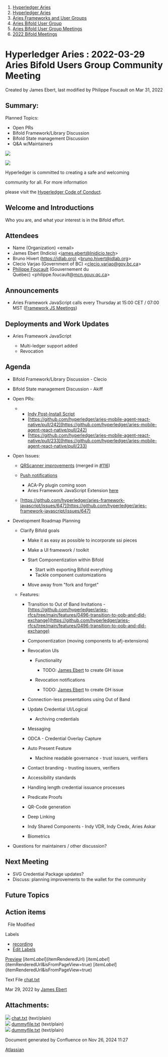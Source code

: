 1. [Hyperledger Aries](index.html)
2. [Hyperledger Aries](Hyperledger-Aries_18481154.html)
3. [Aries Frameworks and User Groups](Aries-Frameworks-and-User-Groups_18481290.html)
4. [Aries Bifold User Group](Aries-Bifold-User-Group_18490719.html)
5. [Aries Bifold User Group Meetings](Aries-Bifold-User-Group-Meetings_18490725.html)
6. [2022 Bifold Meetings](2022-Bifold-Meetings_18515892.html)

# Hyperledger Aries : 2022-03-29 Aries Bifold Users Group Community Meeting

Created by James Ebert, last modified by Philippe Foucault on Mar 31, 2022

## Summary:

Planned Topics:

- Open PRs
- Bifold Framework/Library Discussion
- Bifold State management Discussion
- Q&amp;A w/Maintainers

![](https://wiki.hyperledger.org/download/attachments/29034696/Antitrustnotice.png?version=1&modificationDate=1581695654000&api=v2)

![](https://wiki.hyperledger.org/download/attachments/2392771/welcome.png?version=2&modificationDate=1572450107000&api=v2)

Hyperledger is committed to creating a safe and welcoming

community for all. For more information

please visit the [Hyperledger Code of Conduct](https://lf-hyperledger.atlassian.net/wiki/display/HYP/Hyperledger+Code+of+Conduct).

## Welcome and Introductions

Who you are, and what your interest is in the Bifold effort.

## Attendees

- Name (Organization) &lt;email&gt;
- James Ebert (Indicio) &lt;james.ebert@Inidicio.tech&gt;
- Bruno Hivert ([https://idlab.org)](https://idlab.org%29) &lt;bruno.hivert@idlab.org&gt;
- Clecio Varjao (Government of BC) &lt;clecio.varjao@gov.bc.ca&gt;
- [Philippe Foucault](https://lf-hyperledger.atlassian.net/wiki/people/62150c66c345490071971b9f?ref=confluence) (Gouvernement du Québec) &lt;philippe.foucault@[mcn.gouv.qc.ca](http://mcn.gouv.qc.ca/)&gt;

## Announcements

- Aries Framework JavaScript calls every Thursday at 15:00 CET / 07:00 MST ([Framework JS Meetings](Framework-JS-Meetings_18482467.html))

## Deployments and Work Updates

- Aries Framework JavaScript
  
  - Multi-ledger support added
  - Revocation

## Agenda

- Bifold Framework/Library Discussion - Clecio
- Bifold State management Discussion - Akiff
- Open PRs:
  
  - - [Indy Post-Install Script](https://github.com/hyperledger/aries-mobile-agent-react-native/pull/139)
    - [https://github.com/hyperledger/aries-mobile-agent-react-native/pull/242](https://github.com/hyperledger/aries-mobile-agent-react-native/pull/242)
    - [https://github.com/hyperledger/aries-mobile-agent-react-native/pull/233](https://github.com/hyperledger/aries-mobile-agent-react-native/pull/233)
- Open Issues:
  
  - [QRScanner improvements](https://github.com/hyperledger/aries-mobile-agent-react-native/issues/104) (merged in [#116](https://github.com/hyperledger/aries-mobile-agent-react-native/pull/116))
  - [Push notifications](https://github.com/hyperledger/aries-mobile-agent-react-native/issues/52)
    
    - ACA-Py plugin coming soon
    - Aries Framework JavaScript Extension [here](https://github.com/hyperledger/aries-framework-javascript-ext/tree/main/packages/push-notifications)
  - [https://github.com/hyperledger/aries-framework-javascript/issues/647](https://github.com/hyperledger/aries-framework-javascript/issues/647)
- Development Roadmap Planning
  
  - Clarify Bifold goals 
    
    - Make it as easy as possible to incorporate ssi pieces
    - Make a UI framework / toolkit
    - Start Componentization within Bifold
      
      - Start with exporting Bifold everything
      - Tackle component customizations
    - Move away from "fork and forget"
  - Features:
    
    - Transition to Out of Band Invitations - [https://github.com/hyperledger/aries-rfcs/tree/main/features/0496-transition-to-oob-and-did-exchange](https://github.com/hyperledger/aries-rfcs/tree/main/features/0496-transition-to-oob-and-did-exchange)
    - Componentization (moving components to afj-extensions)
    - Revocation UIs
      
      - Functionality
        
        - TODO: [James Ebert](https://lf-hyperledger.atlassian.net/wiki/people/557058:1b65ef69-a9c7-4f13-8ac7-eca3c34f5f97?ref=confluence) to create GH issue
      - Revocation notifications
        
        - TODO: [James Ebert](https://lf-hyperledger.atlassian.net/wiki/people/557058:1b65ef69-a9c7-4f13-8ac7-eca3c34f5f97?ref=confluence) to create GH issue
    - Connection-less presentations using Out of Band
    - Update Credential UI/Logical
      
      - Archiving credentials
    - Messaging
    - ODCA - Credential Overlay Capture
    - Auto Present Feature
      
      - Machine readable governance - trust issuers, verifiers
    - Contact branding - trusting issuers, verifiers
    - Accessibility standards
    - Handling length credential issuance processes
    - Predicate Proofs
    - QR-Code generation
    - Deep Linking
    - Indy Shared Components - Indy VDR, Indy Credx, Aries Askar
    - Biometrics
- Questions for maintainers / other discussion?

## Next Meeting

- SVG Credential Package updates?
- Discuss: planning improvements to the wallet for the community

## Future Topics

## Action items

  File Modified

Labels

- [recording](/wiki/label/ARIES/recording)
- [Edit Labels](# "Edit Labels")

[Preview]() [$itemLabel]($itemRenderedUrl) [$itemLabel]($itemRenderedUrl&isFromPageView=true) [$itemLabel]($itemRenderedUrl&isFromPageView=true)

Text File [chat.txt](attachments/18495928/18516082.txt "Download")

Mar 29, 2022 by [James Ebert](/wiki/people/557058:1b65ef69-a9c7-4f13-8ac7-eca3c34f5f97)

## Attachments:

![](images/icons/bullet_blue.gif) [chat.txt](attachments/18495928/18516082.txt) (text/plain)  
![](images/icons/bullet_blue.gif) [dummyfile.txt](attachments/18495928/18516083.txt) (text/plain)  
![](images/icons/bullet_blue.gif) [dummyfile.txt](attachments/18495928/18516081.txt) (text/plain)

Document generated by Confluence on Nov 26, 2024 11:27

[Atlassian](http://www.atlassian.com/)
